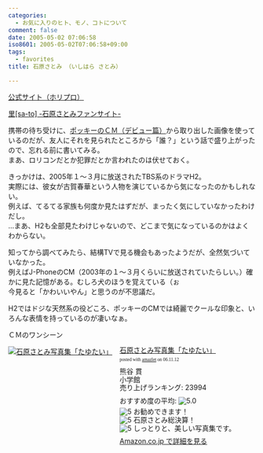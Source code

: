 ```yaml
---
categories:
  - お気に入りのヒト、モノ、コトについて
comment: false
date: 2005-05-02 07:06:58
iso8601: 2005-05-02T07:06:58+09:00
tags:
  - favorites
title: 石原さとみ （いしはら さとみ）

---
```


<div class="entry-body">
  <p><a href="http://www.horipro.co.jp/talent/PF070/">公式サイト（ホリプロ）</a></p>

  <p><a href="http://www.imgcb.com/sato/">里[sa-to] -石原さとみファンサイト-</a></p>

  <p>携帯の待ち受けに、<a href="http://www.glico.co.jp/pocky/cm/index_p.htm">ポッキーのＣＭ（デビュー篇）</a>から取り出した画像を使っているのだが、友人にそれを見られたところから「誰？」という話で盛り上がったので、忘れる前に書いてみる。<br />
    まあ、ロリコンだとか犯罪だとか言われたのは伏せておく。</p>

  <p>きっかけは、2005年１～３月に放送されたTBS系のドラマH2。<br />
    実際には、彼女が古賀春華という人物を演じているから気になったのかもしれない。<br />
    例えば、てるてる家族も何度か見たはずだが、まったく気にしていなかったわけだし。<br />
    …まあ、H2も全部見たわけじゃないので、どこまで気になっているのかはよくわからない。</p>

  <p>知ってから調べてみたら、結構TVで見る機会もあったようだが、全然気づいていなかった。<br />
    例えばJ-PhoneのCM（2003年の１～３月くらいに放送されていたらしい。）確かに見た記憶がある。むしろ犬のほうを覚えている（ぉ<br />
    今見ると「かわいいやん」と思うのが不思議だ。</p>

  <p>H2ではドジな天然系の役どころ、ポッキーのCMでは綺麗でクールな印象と、いろんな表情を持っているのが凄いなぁ。</p>

  <p>ＣＭのワンシーン<br /></p>

  <div class="amazlet-box" style="margin-bottom:0px;">
    <div class="amazlet-image" style="float:left;"><a href="http://www.amazon.co.jp/exec/obidos/ASIN/4093637024/nqounet-22/ref=nosim/" name="amazletlink" id="amazletlink"><img src="http://images-jp.amazon.com/images/P/4093637024.09.MZZZZZZZ.jpg" alt="石原さとみ写真集「たゆたい」" style="border: none;" /></a></div>
    <div class="amazlet-info" style="float:left;margin-left:15px;line-height:120%">
      <div class="amazlet-name" style="margin-bottom:10px;line-height:120%"><a href="http://www.amazon.co.jp/exec/obidos/ASIN/4093637024/nqounet-22/ref=nosim/" name="amazletlink" id="amazletlink">石原さとみ写真集「たゆたい」</a>
        <div class="amazlet-powered-date" style="font-size:7pt;margin-top:5px;font-family:verdana;line-height:120%">posted with <a href="http://app.amazlet.com/amazlet/" title="石原さとみ写真集「たゆたい」">amazlet</a> on 06.11.12</div>
      </div>
      <div class="amazlet-detail">熊谷 貫 <br />小学館 <br />売り上げランキング: 23994<br /></div>
      <div class="amazlet-review" style="margin-top:10px; margin-bottom:10px">
        <div class="amazlet-review-average" style="margin-bottom:5px">おすすめ度の平均: <img src="http://images-jp.amazon.com/images/G/09/x-locale/common/customer-reviews/stars-5-0.gif" alt="5.0" /></div><img src="http://images-jp.amazon.com/images/G/09/x-locale/common/customer-reviews/stars-5-0.gif" alt="5" /> お勧めできます！<br /><img src="http://images-jp.amazon.com/images/G/09/x-locale/common/customer-reviews/stars-5-0.gif" alt="5" /> 石原さとみ総決算！<br /><img src="http://images-jp.amazon.com/images/G/09/x-locale/common/customer-reviews/stars-5-0.gif" alt="5" /> しっとりと、美しい写真集です。<br />
      </div>
      <div class="amazlet-link" style="margin-top: 5px"><a href="http://www.amazon.co.jp/exec/obidos/ASIN/4093637024/nqounet-22/ref=nosim/" name="amazletlink" id="amazletlink">Amazon.co.jp で詳細を見る</a></div>
    </div>
    <div class="amazlet-footer" style="clear: left"></div>
  </div>

</div>
